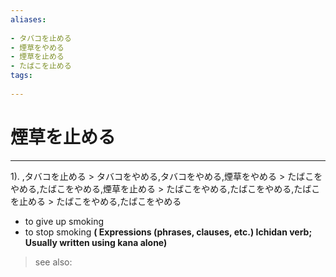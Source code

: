 ```yaml
---
aliases:
    
- タバコを止める
- 煙草をやめる
- 煙草を止める
- たばこを止める
tags:
    
---
```


# 煙草を止める
---
1).
,タバコを止める > タバコをやめる,タバコをやめる,煙草をやめる > たばこをやめる,たばこをやめる,煙草を止める > たばこをやめる,たばこをやめる,たばこを止める > たばこをやめる,たばこをやめる

- to give up smoking
- to stop smoking
**( Expressions (phrases, clauses, etc.) Ichidan verb; Usually written using kana alone)**
> see also: 
            